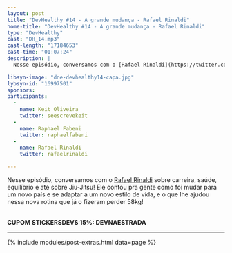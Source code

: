 ```yaml
---
layout: post
title: "DevHealthy #14 - A grande mudança - Rafael Rinaldi"
home-title: "DevHealthy #14 - A grande mudança - Rafael Rinaldi"
type: "DevHealthy"
cast: "DH_14.mp3"
cast-length: "17184653"
cast-time: "01:07:24"
description: |
  Nesse episódio, conversamos com o [Rafael Rinaldi](https://twitter.com/rafaelrinaldi) sobre carreira, saúde, equilíbrio e até sobre Jiu-Jitsu! Ele contou pra gente como foi mudar para um novo país e se adaptar a um novo estilo de vida, e o que lhe ajudou nessa nova rotina que já o fizeram perder 58kg!

libsyn-image: "dne-devhealthy14-capa.jpg"
lybsyn-id: "16997501"
sponsors:
participants:
  -
    name: Keit Oliveira
    twitter: seescrevekeit
  -
    name: Raphael Fabeni
    twitter: raphaelfabeni
  -
    name: Rafael Rinaldi
    twitter: rafaelrinaldi

---
```


Nesse episódio, conversamos com o [Rafael Rinaldi](https://twitter.com/rafaelrinaldi) sobre carreira, saúde, equilíbrio e até sobre Jiu-Jitsu! Ele contou pra gente como foi mudar para um novo país e se adaptar a um novo estilo de vida, e o que lhe ajudou nessa nova rotina que já o fizeram perder 58kg!

<br /><strong>CUPOM STICKERSDEVS 15%: DEVNAESTRADA</strong>

---

{% include modules/post-extras.html data=page %}
